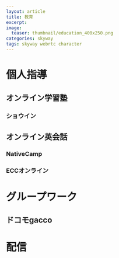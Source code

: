```yaml
---
layout: article
title: 教育
excerpt: 
image:
  teaser: thumbnail/education_400x250.png
categories: skyway
tags: skyway webrtc character
---
```


# 個人指導

## オンライン学習塾

### ショウイン

## オンライン英会話

### NativeCamp

### ECCオンライン

# グループワーク

## ドコモgacco

# 配信
